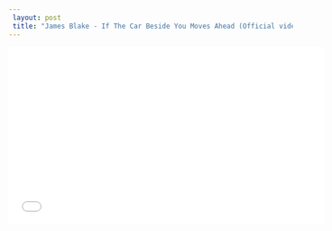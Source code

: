```yaml
---
 layout: post 
 title: "James Blake - If The Car Beside You Moves Ahead (Official video) - YouTube"
---
```


<iframe width="560" height="315" src="//www.youtube.com/embed/bYXM3uz1bjM" frameborder="0" allowfullscreen></iframe>